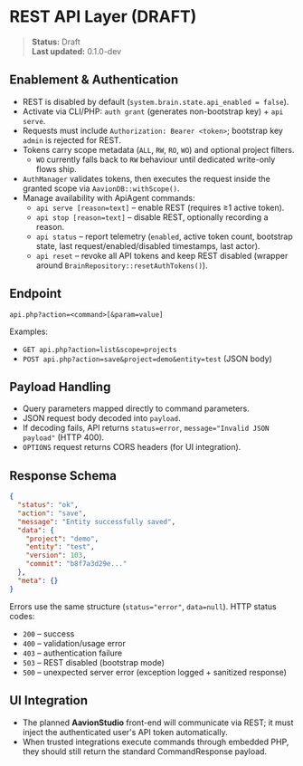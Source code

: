 # REST API Layer (DRAFT)

> **Status:** Draft  
> **Last updated:** 0.1.0-dev

## Enablement & Authentication
- REST is disabled by default (`system.brain.state.api_enabled = false`).  
- Activate via CLI/PHP: `auth grant` (generates non-bootstrap key) + `api serve`.  
- Requests must include `Authorization: Bearer <token>`; bootstrap key `admin` is rejected for REST.
- Tokens carry scope metadata (`ALL`, `RW`, `RO`, `WO`) and optional project filters.  
  - `WO` currently falls back to `RW` behaviour until dedicated write-only flows ship.
- `AuthManager` validates tokens, then executes the request inside the granted scope via `AavionDB::withScope()`.
- Manage availability with ApiAgent commands:  
  - `api serve [reason=text]` – enable REST (requires ≥1 active token).  
  - `api stop [reason=text]` – disable REST, optionally recording a reason.  
  - `api status` – report telemetry (`enabled`, active token count, bootstrap state, last request/enabled/disabled timestamps, last actor).  
  - `api reset` – revoke all API tokens and keep REST disabled (wrapper around `BrainRepository::resetAuthTokens()`).

## Endpoint
`api.php?action=<command>[&param=value]`

Examples:
- `GET api.php?action=list&scope=projects`  
- `POST api.php?action=save&project=demo&entity=test` (JSON body)

## Payload Handling
- Query parameters mapped directly to command parameters.  
- JSON request body decoded into `payload`.  
- If decoding fails, API returns `status=error`, `message="Invalid JSON payload"` (HTTP 400).  
- `OPTIONS` request returns CORS headers (for UI integration).

## Response Schema
```json
{
  "status": "ok",
  "action": "save",
  "message": "Entity successfully saved",
  "data": {
    "project": "demo",
    "entity": "test",
    "version": 103,
    "commit": "b8f7a3d29e..."
  },
  "meta": {}
}
```

Errors use the same structure (`status="error"`, `data=null`). HTTP status codes:
- `200` – success  
- `400` – validation/usage error  
- `403` – authentication failure  
- `503` – REST disabled (bootstrap mode)  
- `500` – unexpected server error (exception logged + sanitized response)

## UI Integration
- The planned **AavionStudio** front-end will communicate via REST; it must inject the authenticated user's API token automatically.  
- When trusted integrations execute commands through embedded PHP, they should still return the standard CommandResponse payload.
